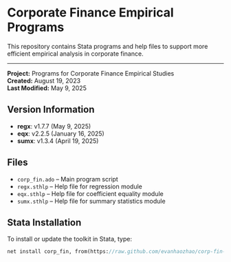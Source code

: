 # Corporate Finance Empirical Programs

This repository contains Stata programs and help files to support more efficient empirical analysis in corporate finance.

---

**Project:** Programs for Corporate Finance Empirical Studies  
**Created:** August 19, 2023  
**Last Modified:** May 9, 2025 

## Version Information

- **regx**: v1.7.7 (May 9, 2025)  
- **eqx**: v2.2.5 (January 16, 2025)  
- **sumx**: v1.3.4 (April 19, 2025)

## Files

- `corp_fin.ado` – Main program script  
- `regx.sthlp` – Help file for regression module  
- `eqx.sthlp` – Help file for coefficient equality module  
- `sumx.sthlp` – Help file for summary statistics module  

## Stata Installation

To install or update the toolkit in Stata, type:

```stata
net install corp_fin, from(https://raw.github.com/evanhaozhao/corp-fin-ado-toolkit/main) replace